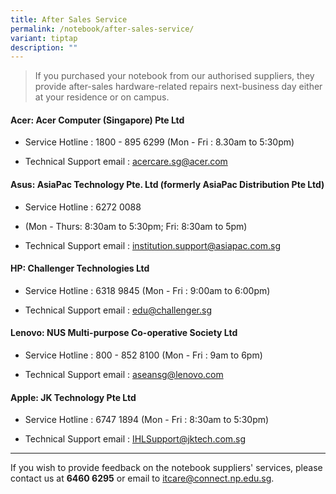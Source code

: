 ```yaml
---
title: After Sales Service
permalink: /notebook/after-sales-service/
variant: tiptap
description: ""
---
```

<blockquote>
<p>If you purchased your notebook from our authorised suppliers, they provide
after-sales hardware-related repairs next-business day either at your residence
or on campus.</p>
<p></p>
</blockquote>
<h4>Acer: Acer Computer (Singapore) Pte Ltd</h4>
<ul data-tight="true" class="tight">
<li>
<p>Service Hotline : 1800 - 895 6299 (Mon - Fri : 8.30am to 5:30pm)</p>
</li>
<li>
<p>Technical Support email : <a href="mailto:acercare.sg@acer.com" rel="noopener noreferrer nofollow" target="_blank">acercare.sg@acer.com</a>​</p>
</li>
</ul>
<h4>Asus: AsiaPac Technology Pte. Ltd​ (formerly AsiaPac Distribution Pte Ltd)</h4>
<ul data-tight="true" class="tight">
<li>
<p>Service Hotline : 6272 0088</p>
</li>
<li>
<p>(Mon - Thurs: 8:30am to 5:30pm; Fri: 8:30am to 5pm)</p>
</li>
<li>
<p>Technical Support email : <a href="mailto:institution.support@asiapac.com.sg" rel="noopener noreferrer nofollow" target="_blank">institution.support@asiapac.com.sg</a>
</p>
</li>
</ul>
<h4>HP: Challenger Technologies Ltd</h4>
<ul data-tight="true" class="tight">
<li>
<p>Service Hotline : 6318 9845 (Mon - Fri : 9:00am to 6:00pm)</p>
</li>
<li>
<p>Technical Support email : <a href="mailto:edu@challenger.sg" rel="noopener noreferrer nofollow" target="_blank">edu@challenger.sg</a>​​</p>
</li>
</ul>
<h4>Lenovo: NUS Multi-purpose Co-operative Society Ltd</h4>
<ul data-tight="true" class="tight">
<li>
<p>Service Hotline : 800 - 852 8100 (Mon - Fri : 9am to 6pm)</p>
</li>
<li>
<p>Technical Support email : <a href="mailto:aseansg@lenovo.com" rel="noopener noreferrer nofollow" target="_blank">aseansg@lenovo.com</a>
</p>
</li>
</ul>
<h4>Apple: JK Technology Pte Ltd</h4>
<ul data-tight="true" class="tight">
<li>
<p>Service Hotline : 6747 1894 (Mon - Fri : 8:30am to 5:30pm)</p>
</li>
<li>
<p>Technical Support email : <a href="mailto:IHLSupport@jktech.com.sg" rel="noopener noreferrer nofollow" target="_blank">IHLSupport@jktech.com.sg</a>​</p>
</li>
</ul>
<hr>
<p></p>
<p>If you wish to provide feedback on the notebook suppliers' services, please
contact us at <strong>6460 6295</strong> or email to <a href="itcare@connect.np.edu.sg" rel="noopener noreferrer nofollow" target="_blank">itcare@connect.np.edu.sg</a>.</p>
<p></p>